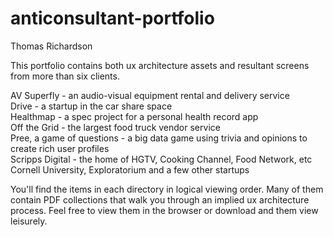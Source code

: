# anticonsultant-portfolio

Thomas Richardson

This portfolio contains both ux architecture assets and resultant screens from more than six clients.


AV Superfly - an audio-visual equipment rental and delivery service<br>
Drive - a startup in the car share space<br>
Healthmap - a spec project for a personal health record app<br>
Off the Grid - the largest food truck vendor service<br>
Pree, a game of questions - a big data game using trivia and opinions to create rich user profiles<br>
Scripps Digital - the home of HGTV, Cooking Channel, Food Network, etc<br>
Cornell University, Exploratorium and a few other startups<br>


You'll find the items in each directory in logical viewing order. Many of them contain PDF collections that walk you through an implied ux architecture process. Feel free to view them in the browser or download and them view leisurely. 
